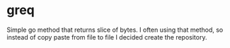 # greq
Simple go method that returns slice of bytes. I often using that method, so instead of copy paste from file to file I decided create the repository.
